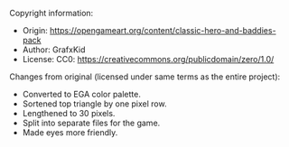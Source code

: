 Copyright information:
* Origin: https://opengameart.org/content/classic-hero-and-baddies-pack
* Author: GrafxKid
* License: CC0: https://creativecommons.org/publicdomain/zero/1.0/

Changes from original (licensed under same terms as the entire project):
* Converted to EGA color palette.
* Sortened top triangle by one pixel row.
* Lengthened to 30 pixels.
* Split into separate files for the game.
* Made eyes more friendly.
